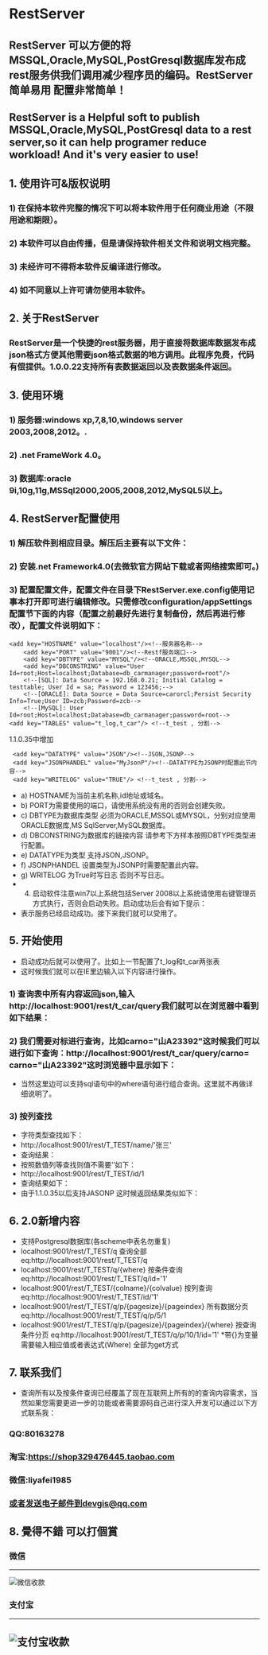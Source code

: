 # RestServer

## RestServer 可以方便的将MSSQL,Oracle,MySQL,PostGresql数据库发布成rest服务供我们调用减少程序员的编码。RestServer 简单易用 配置非常简单！
## RestServer is a Helpful soft to publish MSSQL,Oracle,MySQL,PostGresql data to a rest server,so it can help programer reduce workload! And it's very easier to use!

## 1.	使用许可&版权说明
### 1)	在保持本软件完整的情况下可以将本软件用于任何商业用途（不限用途和期限）。
### 2)	本软件可以自由传播，但是请保持软件相关文件和说明文档完整。
### 3)	未经许可不得将本软件反编译进行修改。
### 4)	如不同意以上许可请勿使用本软件。

## 2.	关于RestServer
### RestServer是一个快捷的rest服务器，用于直接将数据库数据发布成json格式方便其他需要json格式数据的地方调用。此程序免费，代码有偿提供。1.0.0.22支持所有表数据返回以及表数据条件返回。

## 3.	使用环境
### 1)	服务器:windows xp,7,8,10,windows server 2003,2008,2012。.
### 2)	.net FrameWork 4.0。
### 3)	数据库:oracle 9i,10g,11g,MSSql2000,2005,2008,2012,MySQL5以上。

## 4.	RestServer配置使用
### 1)	解压软件到相应目录。解压后主要有以下文件：
### 2)	安装.net Framework4.0(去微软官方网站下载或者网络搜索即可。)
### 3)	配置配置文件，配置文件在目录下RestServer.exe.config使用记事本打开即可进行编辑修改。只需修改configuration/appSettings配置节下面的内容（配置之前最好先进行复制备份，然后再进行修改），配置文件说明如下：
```
<add key="HOSTNAME" value="localhost"/><!--服务器名称-->
    <add key="PORT" value="9001"/><!--Restf服务端口-->
    <add key="DBTYPE" value="MYSQL"/><!--ORACLE,MSSQL,MYSQL-->
    <add key="DBCONSTRING" value="User Id=root;Host=localhost;Database=db_carmanager;password=root"/>
    <!--[SQL]: Data Source = 192.168.0.21; Initial Catalog = testtable; User Id = sa; Password = 123456;-->
    <!--[ORACLE]: Data Source = Data Source=carorcl;Persist Security Info=True;User ID=zcb;Password=zcb-->
    <!--[MySQL]: User Id=root;Host=localhost;Database=db_carmanager;password=root-->
<add key="TABLES" value="t_log,t_car"/> <!--t_test , 分割-->
```
1.1.0.35中增加
```
 <add key="DATATYPE" value="JSON"/><!--JSON,JSONP-->
 <add key="JSONPHANDEL" value="MyJsonP"/><!--DATATYPE为JSONP时配置此节内容-->
 <add key="WRITELOG" value="TRUE"/> <!--t_test , 分割--> 
```
* a)	HOSTNAME为当前主机名称,id地址或域名。
* b)	PORT为需要使用的端口，请使用系统没有用的否则会创建失败。
* c)	DBTYPE为数据库类型 必须为ORACLE,MSSQL或MYSQL，分别对应使用ORACLE数据库,MS SqlServer,MySQL数据库。
* d)	DBCONSTRING为数据库的链接内容 请参考下方样本按照DBTYPE类型进行配置。
* e)	DATATYPE为类型 支持JSON,JSONP。
* f)	JSONPHANDEL 设置类型为JSONP时需要配置此内容。
* g)	WRITELOG 为True时写日志 否则不写日志。
* 4)	启动软件注意win7以上系统包括Server 2008以上系统请使用右键管理员方式执行，否则会启动失败。启动成功后会有如下提示：
* 表示服务已经启动成功。接下来我们就可以受用了。

## 5.	开始使用
* 启动成功后就可以使用了。比如上一节配置了t_log和t_car两张表
* 这时候我们就可以在IE里边输入以下内容进行操作。
### 1)	查询表中所有内容返回json,输入http://localhost:9001/rest/t_car/query我们就可以在浏览器中看到如下结果：
 
### 2)	我们需要对标进行查询，比如carno="山A23392"这时候我们可以进行如下查询：http://localhost:9001/rest/t_car/query/carno= carno="山A23392"这时浏览器中显示如下：
 
* 当然这里边可以支持sql语句中的where语句进行组合查询。这里就不再做详细说明了。
### 3)	按列查找
* 字符类型查找如下：
* http://localhost:9001/rest/T_TEST/name/'张三'
* 查询结果：
* 按照数值列等查找则值不需要’’如下：
* http://localhost:9001/rest/T_TEST/id/1
* 查询结果如下：
* 由于1.1.0.35以后支持JASONP 这时候返回结果类似如下：

## 6.	2.0新增内容
* 支持Postgresql数据库(各scheme中表名勿重复)
* localhost:9001/rest/T_TEST/q 查询全部 eq:http://localhost:9001/rest/T_TEST/q
* localhost:9001/rest/T_TEST/q/{where} 按条件查询 eq:http://localhost:9001/rest/T_TEST/q/id='1'
* localhost:9001/rest/T_TEST/{colname}/{colvalue} 按列查询 eq:http://localhost:9001/rest/T_TEST/id/'1'
* localhost:9001/rest/T_TEST/q/p/{pagesize}/{pageindex} 所有数据分页 eq:http://localhost:9001/rest/T_TEST/q/p/5/1
* localhost:9001/rest/T_TEST/q/p/{pagesize}/{pageindex}/{where} 按查询条件分页 eq:http://localhost:9001/rest/T_TEST/q/p/10/1/id='1'
*带{}为变量 需要输入相应值或者表达式(Where)
全部为get方式

## 7.	联系我们
* 查询所有以及按条件查询已经覆盖了现在互联网上所有的的查询内容需求，当然如果您需要更进一步的功能或者需要源码自己进行深入开发可以通过以下方式联系我：
### QQ:80163278
### 淘宝:https://shop329476445.taobao.com
### 微信:liyafei1985
### 或者发送电子邮件到devgis@qq.com

## 8.	覺得不錯 可以打個賞
### 微信
---
![微信收款](https://github.com/devgis/RestServer/raw/master/zfb.jpg)

### 支付宝
---
![支付宝收款](https://github.com/devgis/RestServer/raw/master/wx.jpg)
---

